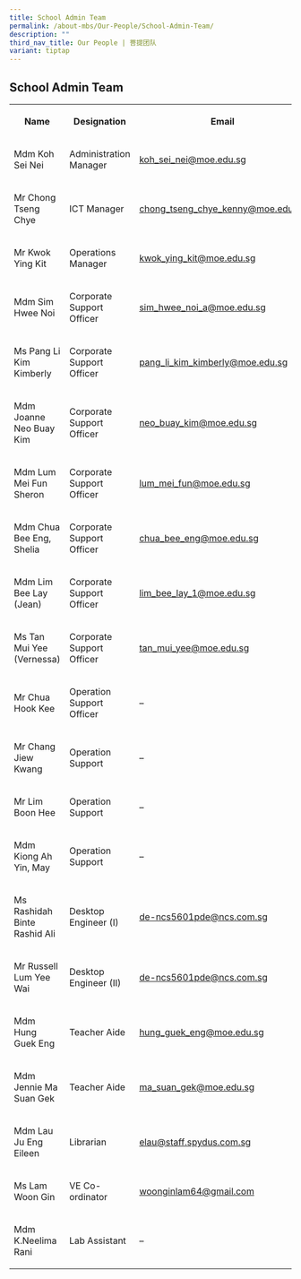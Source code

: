 ```yaml
---
title: School Admin Team
permalink: /about-mbs/Our-People/School-Admin-Team/
description: ""
third_nav_title: Our People | 菩提团队
variant: tiptap
---
```

<h2><strong>School Admin Team</strong></h2>
<table style="minWidth: 75px">
<colgroup>
<col>
<col>
<col>
</colgroup>
<tbody>
<tr>
<th rowspan="1" colspan="1">
<p>Name</p>
</th>
<th rowspan="1" colspan="1">
<p>Designation</p>
</th>
<th rowspan="1" colspan="1">
<p>Email</p>
</th>
</tr>
<tr>
<td rowspan="1" colspan="1">
<p>Mdm Koh Sei Nei</p>
</td>
<td rowspan="1" colspan="1">
<p>Administration Manager</p>
</td>
<td rowspan="1" colspan="1">
<p><a href="mailto:koh_sei_nei@moe.edu.sg" rel="noopener noreferrer nofollow" target="_blank">koh_sei_nei@moe.edu.sg</a>
</p>
</td>
</tr>
<tr>
<td rowspan="1" colspan="1">
<p>Mr Chong Tseng Chye</p>
</td>
<td rowspan="1" colspan="1">
<p>ICT Manager</p>
</td>
<td rowspan="1" colspan="1">
<p><a href="mailto:chong_tseng_chye_kenny@moe.edu.sg" rel="noopener noreferrer nofollow" target="_blank">chong_tseng_chye_kenny@moe.edu.sg</a>
</p>
</td>
</tr>
<tr>
<td rowspan="1" colspan="1">
<p>Mr Kwok Ying Kit</p>
</td>
<td rowspan="1" colspan="1">
<p>Operations Manager</p>
</td>
<td rowspan="1" colspan="1">
<p><a href="mailto:kwok_ying_kit@moe.edu.sg" rel="noopener noreferrer nofollow" target="_blank">kwok_ying_kit@moe.edu.sg</a>
</p>
</td>
</tr>
<tr>
<td rowspan="1" colspan="1">
<p>Mdm Sim Hwee Noi</p>
</td>
<td rowspan="1" colspan="1">
<p>Corporate Support Officer</p>
</td>
<td rowspan="1" colspan="1">
<p><a href="mailto:sim_hwee_noi_a@moe.edu.sg" rel="noopener noreferrer nofollow" target="_blank">sim_hwee_noi_a@moe.edu.sg</a>
</p>
</td>
</tr>
<tr>
<td rowspan="1" colspan="1">
<p>Ms Pang Li Kim Kimberly</p>
</td>
<td rowspan="1" colspan="1">
<p>Corporate Support Officer</p>
</td>
<td rowspan="1" colspan="1">
<p><a href="mailto:pang_li_kim_kimberly@moe.edu.sg" rel="noopener noreferrer nofollow" target="_blank">pang_li_kim_kimberly@moe.edu.sg</a>
</p>
</td>
</tr>
<tr>
<td rowspan="1" colspan="1">
<p>Mdm Joanne Neo Buay Kim</p>
</td>
<td rowspan="1" colspan="1">
<p>Corporate Support Officer</p>
</td>
<td rowspan="1" colspan="1">
<p><a href="mailto:neo_buay_kim@moe.edu.sg" rel="noopener noreferrer nofollow" target="_blank">neo_buay_kim@moe.edu.sg</a>
</p>
</td>
</tr>
<tr>
<td rowspan="1" colspan="1">
<p>Mdm Lum Mei Fun Sheron</p>
</td>
<td rowspan="1" colspan="1">
<p>Corporate Support Officer</p>
</td>
<td rowspan="1" colspan="1">
<p><a href="mailto:lum_mei_fun@moe.edu.sg" rel="noopener noreferrer nofollow" target="_blank">lum_mei_fun@moe.edu.sg</a>
</p>
</td>
</tr>
<tr>
<td rowspan="1" colspan="1">
<p>Mdm Chua Bee Eng, Shelia</p>
</td>
<td rowspan="1" colspan="1">
<p>Corporate Support Officer</p>
</td>
<td rowspan="1" colspan="1">
<p><a href="mailto:chua_bee_eng@moe.edu.sg" rel="noopener noreferrer nofollow" target="_blank">chua_bee_eng@moe.edu.sg</a>
</p>
</td>
</tr>
<tr>
<td rowspan="1" colspan="1">
<p>Mdm Lim Bee Lay (Jean)</p>
</td>
<td rowspan="1" colspan="1">
<p>Corporate Support Officer</p>
</td>
<td rowspan="1" colspan="1">
<p><a href="mailto:lim_bee_lay_1@moe.edu.sg" rel="noopener noreferrer nofollow" target="_blank">lim_bee_lay_1@moe.edu.sg</a>
</p>
</td>
</tr>
<tr>
<td rowspan="1" colspan="1">
<p>Ms Tan Mui Yee (Vernessa)</p>
</td>
<td rowspan="1" colspan="1">
<p>Corporate Support Officer</p>
</td>
<td rowspan="1" colspan="1">
<p><a href="mailto:tan_mui_yee@moe.edu.sg" rel="noopener noreferrer nofollow" target="_blank">tan_mui_yee@moe.edu.sg</a>
</p>
</td>
</tr>
<tr>
<td rowspan="1" colspan="1">
<p>Mr Chua Hook Kee</p>
</td>
<td rowspan="1" colspan="1">
<p>Operation Support Officer</p>
</td>
<td rowspan="1" colspan="1">
<p>–</p>
</td>
</tr>
<tr>
<td rowspan="1" colspan="1">
<p>Mr Chang Jiew Kwang</p>
</td>
<td rowspan="1" colspan="1">
<p>Operation Support</p>
</td>
<td rowspan="1" colspan="1">
<p>–</p>
</td>
</tr>
<tr>
<td rowspan="1" colspan="1">
<p>Mr Lim Boon Hee</p>
</td>
<td rowspan="1" colspan="1">
<p>Operation Support</p>
</td>
<td rowspan="1" colspan="1">
<p>–</p>
</td>
</tr>
<tr>
<td rowspan="1" colspan="1">
<p>Mdm Kiong Ah Yin, May</p>
</td>
<td rowspan="1" colspan="1">
<p>Operation Support</p>
</td>
<td rowspan="1" colspan="1">
<p>–</p>
</td>
</tr>
<tr>
<td rowspan="1" colspan="1">
<p>Ms Rashidah Binte Rashid Ali</p>
</td>
<td rowspan="1" colspan="1">
<p>Desktop Engineer (I)</p>
</td>
<td rowspan="1" colspan="1">
<p><a href="mailto:de-ncs5601pde@ncs.com.sg" rel="noopener noreferrer nofollow" target="_blank">de-ncs5601pde@ncs.com.sg</a>
</p>
</td>
</tr>
<tr>
<td rowspan="1" colspan="1">
<p>Mr Russell Lum Yee Wai</p>
</td>
<td rowspan="1" colspan="1">
<p>Desktop Engineer (II)</p>
</td>
<td rowspan="1" colspan="1">
<p><a href="mailto:de-ncs5601pde@ncs.com.sg" rel="noopener noreferrer nofollow" target="_blank">de-ncs5601pde@ncs.com.sg</a>
</p>
</td>
</tr>
<tr>
<td rowspan="1" colspan="1">
<p>Mdm Hung Guek Eng</p>
</td>
<td rowspan="1" colspan="1">
<p>Teacher Aide</p>
</td>
<td rowspan="1" colspan="1">
<p><a href="mailto:hung_guek_eng@moe.edu.sg" rel="noopener noreferrer nofollow" target="_blank">hung_guek_eng@moe.edu.sg</a>
</p>
</td>
</tr>
<tr>
<td rowspan="1" colspan="1">
<p>Mdm Jennie Ma Suan Gek</p>
</td>
<td rowspan="1" colspan="1">
<p>Teacher Aide</p>
</td>
<td rowspan="1" colspan="1">
<p><a href="mailto:ma_suan_gek@moe.edu.sg" rel="noopener noreferrer nofollow" target="_blank">ma_suan_gek@moe.edu.sg</a>
</p>
</td>
</tr>
<tr>
<td rowspan="1" colspan="1">
<p>Mdm Lau Ju Eng Eileen</p>
</td>
<td rowspan="1" colspan="1">
<p>Librarian</p>
</td>
<td rowspan="1" colspan="1">
<p><a href="mailto:elau@staff.spydus.com.sg" rel="noopener noreferrer nofollow" target="_blank">elau@staff.spydus.com.sg</a>
</p>
</td>
</tr>
<tr>
<td rowspan="1" colspan="1">
<p>Ms Lam Woon Gin</p>
</td>
<td rowspan="1" colspan="1">
<p>VE Co-ordinator</p>
</td>
<td rowspan="1" colspan="1">
<p><a href="mailto:woonginlam64@gmail.com" rel="noopener noreferrer nofollow" target="_blank">woonginlam64@gmail.com</a>
</p>
</td>
</tr>
<tr>
<td rowspan="1" colspan="1">
<p>Mdm K.Neelima Rani</p>
</td>
<td rowspan="1" colspan="1">
<p>Lab Assistant</p>
</td>
<td rowspan="1" colspan="1">
<p>–</p>
</td>
</tr>
</tbody>
</table>
<p></p>